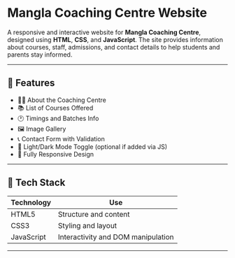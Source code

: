 # Mangla Coaching Centre Website

A responsive and interactive website for **Mangla Coaching Centre**, designed using **HTML**, **CSS**, and **JavaScript**. The site provides information about courses, staff, admissions, and contact details to help students and parents stay informed.

---

## 🚀 Features

- 🧑‍🏫 About the Coaching Centre
- 📚 List of Courses Offered
- 🕐 Timings and Batches Info
- 🖼️ Image Gallery
- 📞 Contact Form with Validation
- 🌙 Light/Dark Mode Toggle (optional if added via JS)
- 📱 Fully Responsive Design

---

## 🔧 Tech Stack

| Technology | Use |
|------------|-----|
| HTML5      | Structure and content |
| CSS3       | Styling and layout |
| JavaScript | Interactivity and DOM manipulation |

---




